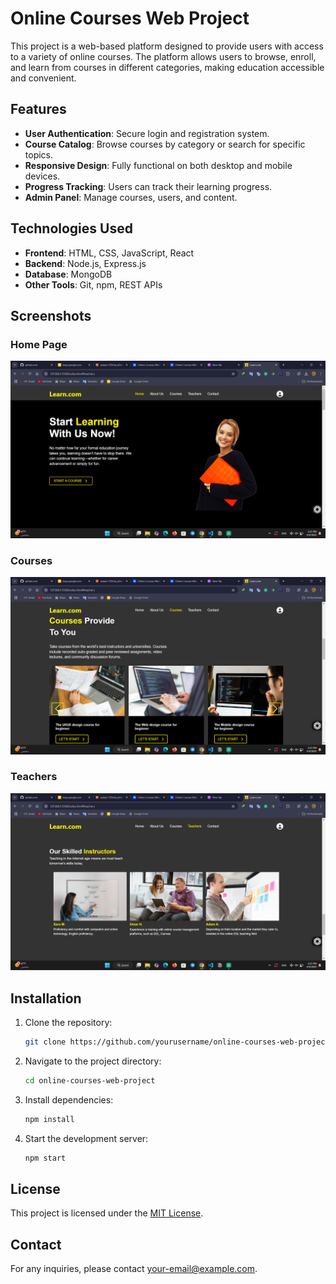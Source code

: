 # Online Courses Web Project

This project is a web-based platform designed to provide users with access to a variety of online courses. The platform allows users to browse, enroll, and learn from courses in different categories, making education accessible and convenient.

## Features
- **User Authentication**: Secure login and registration system.
- **Course Catalog**: Browse courses by category or search for specific topics.
- **Responsive Design**: Fully functional on both desktop and mobile devices.
- **Progress Tracking**: Users can track their learning progress.
- **Admin Panel**: Manage courses, users, and content.

## Technologies Used
- **Frontend**: HTML, CSS, JavaScript, React
- **Backend**: Node.js, Express.js
- **Database**: MongoDB
- **Other Tools**: Git, npm, REST APIs

## Screenshots

### Home Page
![Home Page](screenshots/home_page.png)

### Courses
![Course Details](screenshots/courses.png)

### Teachers
![User Dashboard](screenshots/teachers.png)

## Installation
1. Clone the repository:
    ```bash
    git clone https://github.com/yourusername/online-courses-web-project.git
    ```
2. Navigate to the project directory:
    ```bash
    cd online-courses-web-project
    ```
3. Install dependencies:
    ```bash
    npm install
    ```
4. Start the development server:
    ```bash
    npm start
    ```

## License
This project is licensed under the [MIT License](LICENSE).

## Contact
For any inquiries, please contact [your-email@example.com](mailto:your-email@example.com).